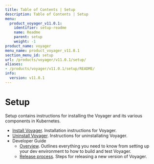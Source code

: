 ```yaml
---
title: Table of Contents | Setup
description: Table of Contents | Setup
menu:
  product_voyager_v11.0.1:
    identifier: setup-readme
    name: Readme
    parent: setup
    weight: -1
product_name: voyager
menu_name: product_voyager_v11.0.1
section_menu_id: setup
url: /products/voyager/v11.0.1/setup/
aliases:
- /products/voyager/v11.0.1/setup/README/
info:
  version: v11.0.1
---
```


# Setup

Setup contains instructions for installing the Voyager and its various components in Kubernetes.

- [Install Voyager](/products/voyager/v11.0.1/setup/install). Installation instructions for Voyager.
- [Uninstall Voyager](/products/voyager/v11.0.1/setup/uninstall). Instructions for uninstallating Voyager.
- Developer Guide
  - [Overview](/products/voyager/v11.0.1/setup/developer-guide/overview). Outlines everything you need to know from setting up your dev environment to how to build and test Voyager.
  - [Release process](/products/voyager/v11.0.1/setup/developer-guide/release). Steps for releasing a new version of Voyager.
